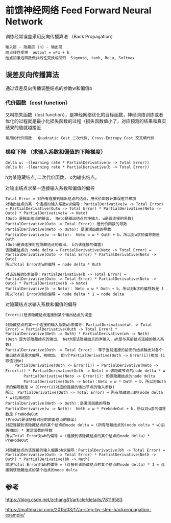 # 前馈神经网络 Feed Forward Neural Network 
训练经常误差采用反向传播算法 （Back Propagation）

    输入层 - 隐藏层 (n) - 输出层
    结点线性变换  output = w*x + b
    结点加激活函数做非线性变换或回归  Sigmoid, tanh, ReLu, Softmax
    
## 误差反向传播算法

通过误差反向传播调整结点的参数w和偏值b

### 代价函数（cost function）
又叫损失函数（lost function），是神经网络优化的目标函数，神经网络训练或者优化的过程就是最小化损失函数的过程（损失函数值小了，对应预测的结果和真实结果的值就越接近

    常用的代价函数： Quadratic Cost 二次代价, Cross-Entropy Cost 交叉熵代价

### 梯度下降 （求输入系数和偏值的下降梯度）
    delta w: -(learning rate * PartialDerivative(w -> Total Error))
    delta b: -(learning rate * PartialDerivative(b -> Total Error))

h为某隐藏结点, 二次代价函数， o为输出结点。

对输出结点求某一连接输入系数和偏值的偏导 

    Total Error = 对所有连接到输出结点的结点，用代价函数计算误差并相加
    对输出结点的某一个连接的输入系数w求偏导：PartialDerivative(w -> Total Error) = PartialDerivative(Outo -> Total Error) * PartialDerivative(Neto -> Outo) * PartialDerivative(w -> Neto) 
    (Outo 是输出结点的输出， Neto是输出结点的净输入，w是该连接的系数)
    PartialDerivative(Outo -> Total Error): 是代价函数的导数
    PartialDerivative(Neto -> Outo): 是激活函数的导数
    PartialDerivative(w -> Neto):  Neto = w * Outh + b，所以对w求的偏导数是 Outh
    (Outh是该连接对应隐藏结点的输出， b为该连接的偏置)
    该隐藏结点的 node delta = PartialDerivative(Neto -> Total Error) = PartialDerivative(Outo -> Total Error) * PartialDerivative(Neto -> Outo)
    所以Total Error对w的偏导 = node delta * Outh

    对该连接的b求偏导：PartialDerivative(b -> Total Error) = PartialDerivative(Outo -> Total Error) * PartialDerivative(Neto -> Outo) * PartialDerivative(b -> Neto)
    PartialDerivative(b -> Neto)： Neto = w * Outh + b，所以对b求的偏导数是 1
    所以Total Error对b的偏导 = node delta * 1 = node delta  

对隐藏结点求输入系数和偏值的偏导 

    Error(i)是该隐藏结点连接到某个输出结点的误差
    
    对隐藏结点的某一个连接的输入系数wh求偏导：PartialDerivative(wh -> Total Error) = PartialDerivative(Outh -> Total Error) * PartialDerivative(Neth -> Outh) * PartialDerivative(wh -> Neth)
    (Outh 是为该隐藏结点的输出， Neth是该隐藏结点的净输入，wh是与某前结点连接的输入系数)
    PartialDerivative(Outh -> Total Error)： 等于当前连接的前面的结点输出对各个输出结点误差求偏导，再相加。 即n个PartialDerivative(Outh -> Error(i))相加 (i取值1到n)
        PartialDerivative(Outh -> Error(i)) = PartialDerivative(Neto -> Error(i)) * PartialDerivative(Outh -> Neto) = 该隐藏节点的node delta * w
            PartialDerivative(Neto -> Error(i): 即该隐藏结点的node delta
            PartialDerivative(Outh -> Neto)：Neto = w * Outh + b，所以对Outh求的偏导数是 w (Error(i)对应的连接的输出节点的输入参数)
    所以  PartialDerivative(Outh -> Total Error) = 所有隐藏结点的(node delta * w)后再相加    
    PartialDerivative(Neth -> Outh)：是激活函数的导数
    PartialDerivative(w -> Neth):  Neth = w * PreNodeOut + b，所以对w求的偏导数是 PreNodeOut
    (PreOut是该链接对应的前面结点的输出)
    对应连接到该隐藏结点的某个结点的node delta = (所有隐藏结点的(node delta * w)后再相加) * 激活函数的导数
    所以Total Error对wh的偏导 = (连接到该隐藏结点的某个结点的node delta) * PreNodeOut
    
    对隐藏结点的该连接的输入偏置bh求偏导：PartialDerivative(bh -> Total Error) = PartialDerivative(Outh -> Total Error) * PartialDerivative(Neth -> Outh) * PartialDerivative(bh -> Neth)
    同理Total Error对bh的偏导 = (连接到该隐藏结点的某个结点的node delta) * 1 = 连接到该隐藏结点的某个结点的node delta

## 参考
https://blog.csdn.net/zchang81/article/details/78119583

https://mattmazur.com/2015/03/17/a-step-by-step-backpropagation-example/
 



